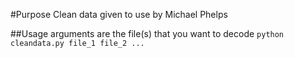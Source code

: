 #Purpose
Clean data given to use by Michael Phelps

##Usage
arguments are the file(s) that you want to decode
`python cleandata.py file_1 file_2 ...`
